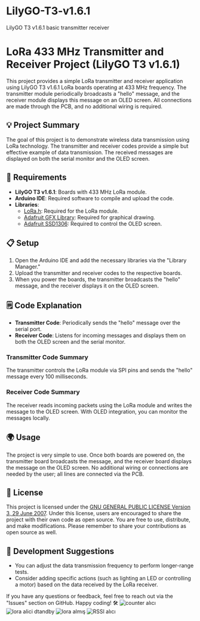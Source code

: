 # LilyGO-T3-v1.6.1
LilyGO T3 v1.6.1 basic transmitter receiver

# LoRa 433 MHz Transmitter and Receiver Project (LilyGO T3 v1.6.1)

This project provides a simple LoRa transmitter and receiver application using LilyGO T3 v1.6.1 LoRa boards operating at 433 MHz frequency. The transmitter module periodically broadcasts a "hello" message, and the receiver module displays this message on an OLED screen. All connections are made through the PCB, and no additional wiring is required.

## 💡 Project Summary

The goal of this project is to demonstrate wireless data transmission using LoRa technology. The transmitter and receiver codes provide a simple but effective example of data transmission. The received messages are displayed on both the serial monitor and the OLED screen.

## 🚀 Requirements

- **LilyGO T3 v1.6.1**: Boards with 433 MHz LoRa module.
- **Arduino IDE**: Required software to compile and upload the code.
- **Libraries**:
  - [LoRa.h](https://github.com/sandeepmistry/arduino-LoRa): Required for the LoRa module.
  - [Adafruit GFX Library](https://github.com/adafruit/Adafruit-GFX-Library): Required for graphical drawing.
  - [Adafruit SSD1306](https://github.com/adafruit/Adafruit_SSD1306): Required to control the OLED screen.

## 📋 Setup

1. Open the Arduino IDE and add the necessary libraries via the "Library Manager."
2. Upload the transmitter and receiver codes to the respective boards.
3. When you power the boards, the transmitter broadcasts the "hello" message, and the receiver displays it on the OLED screen.

## 🗒️ Code Explanation

- **Transmitter Code**: Periodically sends the "hello" message over the serial port.
- **Receiver Code**: Listens for incoming messages and displays them on both the OLED screen and the serial monitor.

### Transmitter Code Summary
The transmitter controls the LoRa module via SPI pins and sends the "hello" message every 100 milliseconds.

### Receiver Code Summary
The receiver reads incoming packets using the LoRa module and writes the message to the OLED screen. With OLED integration, you can monitor the messages locally.

## 🌍 Usage

The project is very simple to use. Once both boards are powered on, the transmitter board broadcasts the message, and the receiver board displays the message on the OLED screen. No additional wiring or connections are needed by the user; all lines are connected via the PCB.

## 🚪 License

This project is licensed under the [GNU GENERAL PUBLIC LICENSE Version 3, 29 June 2007](https://www.gnu.org/licenses/gpl-3.0.en.html). Under this license, users are encouraged to share the project with their own code as open source. You are free to use, distribute, and make modifications. Please remember to share your contributions as open source as well.

## 🤖 Development Suggestions

- You can adjust the data transmission frequency to perform longer-range tests.
- Consider adding specific actions (such as lighting an LED or controlling a motor) based on the data received by the LoRa receiver.

If you have any questions or feedback, feel free to reach out via the "Issues" section on GitHub. Happy coding! 🛠️
![counter alıcı](https://github.com/user-attachments/assets/fb31c46f-9fa1-42b9-af26-cf11c5c7b88a)
![lora alici dtandby](https://github.com/user-attachments/assets/c5498736-fccb-48d1-a0c5-a271d1d96fab)
![lora almış](https://github.com/user-attachments/assets/8ea09bf7-b7db-4bd7-bf1c-511b9618e297)
![RSSI alıcı](https://github.com/user-attachments/assets/db286f2e-26cd-44fa-962b-1b503ecd4120)
